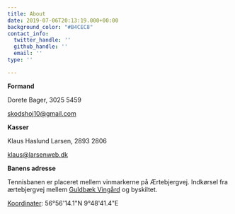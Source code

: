 ```yaml
---
title: About
date: 2019-07-06T20:13:19.000+00:00
background_color: "#B4CEC8"
contact_info:
  twitter_handle: ''
  github_handle: ''
  email: ''
type: ''

---
```

**Formand**

Dorete Bager, 3025 5459

[skodshoj10@gmail.com](mailto:skodshoj10@gmail.com)

**Kasser**

Klaus Haslund Larsen, 2893 2806

[klaus@larsenweb.dk](mailto:klaus@larsenweb.dk)

**Banens adresse**

Tennisbanen er placeret mellem vinmarkerne på Ærtebjergvej. Indkørsel fra ærtebjergvej mellem [Guldbæk Vingård](http://guldbækvingård.dk "Guldbæk Bingård") og byskiltet.

[Koordinater](https://goo.gl/maps/NsQj2he6vus9KVHS8 "Koordinater"): 56°56'14.1"N 9°48'41.4"E